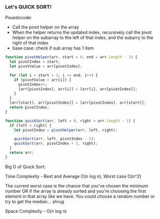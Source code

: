### Let's QUICK SORT!

Psuedocode:

- Call the pivot helper on the array
- When the helper returns the updated index, recursively call the pivot helper on the subarray
  to the left of that index, and the subarry to the right of that index
- base case: check if sub array has 1 item

```javascript
function pivotHelper(arr, start = 0, end = arr.length - 1) {
  let pivotIndex = start;
  let pivotValue = arr[pivotIndex];

  for (let i = start + 1; i <= end; i++) {
    if (pivotValue > arr[i]) {
      pivotIndex++;
      [arr[pivotIndex], arr[i]] = [arr[i], arr[pivotIndex]];
    }
  }
  [arr[start], arr[pivotIndex]] = [arr[pivotIndex], arr[start]];
  return pivotIndex;
}

function quickSort(arr, left = 0, right = arr.length - 1) {
  if (left < right) {
    let pivotIndex = pivotHelper(arr, left, right);

    quickSort(arr, left, pivotIndex - 1);
    quickSort(arr, pivotIndex + 1, right);
  }
  return arr;
}
```

Big O of Quick Sort:

Time Complexity - Best and Average O(n log n), Worst case O(n^2)

The current worst case is the chance that you've chosen the minimum number OR if the array is already sorted and you're choosing the first element in that array like we have. You could choose a random number or try to get the median... _shrug_

Space Complexity - O(n log n)
